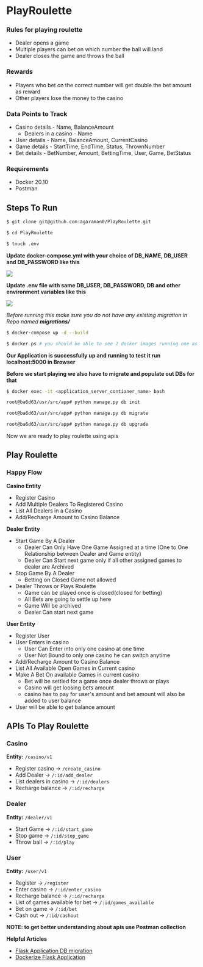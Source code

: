 # PlayRoulette

### Rules for playing roulette

- Dealer opens a game
- Multiple players can bet on which number the ball will land
- Dealer closes the game and throws the ball

### Rewards

- Players who bet on the correct number will get double the bet amount as reward
- Other players lose the money to the casino

### Data Points to Track

+ Casino details - Name, BalanceAmount
    - Dealers in a casino - Name
+ User details - Name, BalanceAmount, CurrentCasino
+ Game details - StartTime, EndTime, Status, ThrownNumber
+ Bet details - BetNumber, Amount, BettingTime, User, Game, BetStatus

### Requirements

+ Docker 20.10
+ Postman

## Steps To Run 

```bash
$ git clone git@github.com:agaraman0/PlayRoulette.git

$ cd PlayRoulette

$ touch .env
```

**Update docker-compose.yml with your choice of DB_NAME, DB_USER and DB_PASSWORD like this**

![](https://i.ibb.co/sJCKzk8/Screenshot-from-2021-11-04-10-52-28.png)

**Update .env file with same DB_USER, DB_PASSWORD, DB and other environment variables like this**

![](https://i.ibb.co/DwR4BDh/Screenshot-from-2021-11-04-14-02-35.png)

*Before running this make sure you do not have any existing migration in Repo named **migrations/***

```bash
$ docker-compose up -d --build

$ docker ps # you should be able to see 2 docker images running one as application server and another as db server
```

**Our Application is successfully up and running to test it run localhost:5000 in Browser**

**Before we start playing we also have to migrate and populate out DBs for that**

```bash
$ docker exec -it <application_server_contianer_name> bash

root@ba6d63/usr/src/app# python manage.py db init

root@ba6d63/usr/src/app# python manage.py db migrate

root@ba6d63/usr/src/app# python manage.py db upgrade
```

Now we are ready to play roulette using apis 


## Play Roulette

### Happy Flow

**Casino Entity**

+ Register Casino
+ Add Multiple Dealers To Registered Casino
+ List All Dealers in a Casino
+ Add/Recharge Amount to Casino Balance

**Dealer Entity**

+ Start Game By A Dealer
  - Dealer Can Only Have One Game Assigned at a time (One to One Relationship between Dealer and Game entity)
  - Dealer Can Start next game only if all other assigned games to dealer are Archived
+ Stop Game By A Dealer
  - Betting on Closed Game not allowed
+ Dealer Throws or Plays Roulette
  - Game can be played once is closed(closed for betting)
  - All Bets are going to settle up here
  - Game Will be archived
  - Dealer Can start next game
  
**User Entity**

+ Register User
+ User Enters in casino
  - User Can Enter into only one casino at one time
  - User Not Bound to only one casino he can switch anytime
+ Add/Recharge Amount to Casino Balance
+ List All Available Open Games in Current casino
+ Make A Bet On available Games in current casino
  - Bet will be settled for a game once dealer throws or plays
  - Casino will get loosing bets amount
  - casino has to pay for user's amount and bet amount will also be added to user balance
+ User will be able to get balance amount


## APIs To Play Roulette

### Casino 

**Entity:**    `/casino/v1`

+ Register casino -> `/create_casino`
+ Add Dealer -> `/:id/add_dealer`
+ List dealers in casino -> `/:id/dealers`
+ Recharge balance -> `/:id/recharge`


### Dealer

**Entity:** `/dealer/v1`

+ Start Game ->    `/:id/start_game`
+ Stop game ->     `/:id/stop_game`
+ Throw ball  -> `/:id/play`
  
### User

**Entity:** `/user/v1`

+ Register -> `/register`
+ Enter casino -> `/:id/enter_casino`
+ Recharge balance -> `/:id/recharge`
+ List of games available for bet -> `/:id/games_available`
+ Bet on game -> `/:id/bet`
+ Cash out -> `/:id/cashout`

**NOTE: to get better understanding about apis use Postman collection**

**Helpful Articles**
+ [Flask Application DB migration](https://realpython.com/flask-by-example-part-2-postgres-sqlalchemy-and-alembic/)
+ [Dockerize Flask Application](https://testdriven.io/blog/dockerizing-flask-with-postgres-gunicorn-and-nginx/)